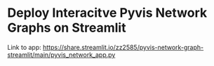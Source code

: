 # Deploy Interacitve Pyvis Network Graphs on Streamlit

Link to app: https://share.streamlit.io/zz2585/pyvis-network-graph-streamlit/main/pyvis_network_app.py


